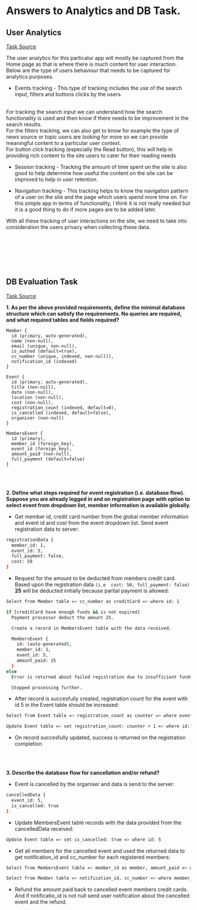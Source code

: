 # Answers to Analytics and DB Task.

## User Analytics
[Task Source](https://github.com/AkwasiSB/frontend-challenge/blob/master/README.md/#what-is-the-challenge)

The user analytics for this particalur app will mostly be captured from the Home page as that is where there is much content for user interaction. Below are the type of users behaviour that needs to be captured for analytics purposes.

- Events tracking - This type of tracking includes the use of the search input, filters and buttons clicks by the users.
<br>
For tracking the search input we can understand how the search functionality is used and then know if there needs to be improvement in the search results.
<br>
For the filters tracking, we can also get to know for example the type of news source or topic users are looking for more so we can provide meaningful content to a particular user context.
<br>
For button click tracking (especially the Read button), this will help in providing rich content to the site users to cater for their reading needs

- Session tracking - Tracking the amount of time spent on the site is also good to help determine how useful the content on the site can be improved to help in user retention.

- Navigation tracking - This tracking helps to know the navigation pattern of a user on the site and the page which users spend more time on. For this simple app in terms of functionality, I think it is not really needed but it is a good thing to do if more pages are to be added later.

With all these tracking of user interactions on the site, we need to take into consideration the users privacy when collecting these data.

<br>
<br>
<br>
<br>
<br>

## DB Evaluation Task
[Task Source](https://github.com/AkwasiSB/frontend-challenge/blob/master/DB-Task.md)

**1. As per the above provided requirements, define the minimal database structure which can satisfy the requirements. No queries are required, and what required tables and fields required?**
```
Member {
  id (primary, auto-generated),
  name (non-null),
  email (unique, non-null),
  is_authed (default=true),
  cc_number (unique, indexed, non-null)],
  notification_id (indexed)
}
```

```
Event {
  id (primary, auto-generated),
  title (non-null),
  date (non-null),
  location (non-null),
  cost (non-null),
  registration_count (indexed, default=0),
  is_cancelled (indexed, default=false),
  organiser (non-null)
}
```

```
MembersEvent {
  id (primary),
  member_id (foreign_key),
  event_id (foreign_key),
  amount_paid (non-null),
  full_payment (default=false)
}
```

<br>
<br>

**2. Define what steps required for event registration (i.e. database flow). Suppose you are already logged in and on registration page with option to select event from dropdown list, member information is available globally.**

- Get member id, credit card number from the global member information and event id and cost from the event dropdown list. Send event registration data to server:

```sh
registrationData {
  member_id: 1,
  event_id: 5,
  full_payment: false,
  cost: 50
}
```

- Request for the amount to be deducted from members credit card. Based upon the registration data `(i.e  cost: 50, full_payment: false)` **25** will be deducted initially because partial payment is allowed:

```sh
Select from Member table => cc_number as creditCard => where id: 1

if [creditCard have enough funds && is not expired]
  Payment processor deduct the amount 25.

  Create a record in MembersEvent table with the data received.

  MembersEvent {
    id: (auto-generated),
    member_id: 1,
    event_id: 5,
    amount_paid: 25
  }
else
  Error is returned about failed registration due to insufficient funds or credit card expiration.

  Stopped processing further.
```
- After record is succesfully created, registration count for the event with id 5 in the Event table should be increased:

```sh
Select from Event table => registration_count as counter => where event_id: 5

Update Event table => set registration_count: counter + 1 => where id: 5
```
- On record succesfully updated, success is returned on the registration completion

<br>
<br>

**3. Describe the database flow for cancellation and/or refund?**

- Event is cancelled by the organiser and data is send to the server:

```sh
cancelledData {
  event_id: 5,
  is_cancelled: true
}
```

- Update MembersEvent table records with the data provided from the cancelledData received:

```sh
Update Event table => set is_cancelled: true => where id: 5
```

- Get all members for the cancelled event and used the returned data to get notification_id and cc_number for each registered members:

```sh
Select from MembersEvent table => member_id as member, amount_paid => where event_id: 5

Select from Member table => notification_id, cc_number => where member_id: member
```

- Refund the amount paid back to cancelled event members credit cards.
And if notificatio_id is not null send user notification about the cancelled event and the refund.
